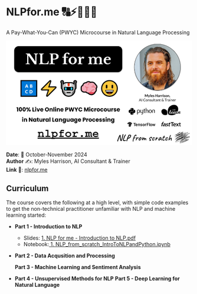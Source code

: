 # NLPfor.me 🔠⚡🤖🧠😃

A Pay-What-You-Can (PWYC) Microcourse in Natural Language Processing

<img src="assets/nlpforme_coverimage.png"/>

**Date**: 📅 October-November 2024  
**Author** ✍️: Myles Harrison, AI Consultant & Trainer  
**Link** 🔗: [nlpfor.me](https://nlpfor.me)

## Curriculum
The course covers the following at a high level, with simple code examples to get the non-technical practitioner unfamiliar with NLP and machine learning started:
- **Part 1 - Introduction to NLP**
  - Slides: <a href="slides/1. NLP for me - Introduction to NLP.pdf"> 1. NLP for me - Introduction to NLP.pdf </a> 
  - Notebook:<a href="notebooks/1. NLP_from_scratch_IntroToNLPandPython.ipynb"> 1. NLP_from_scratch_IntroToNLPandPython.ipynb </a>
- **Part 2 - Data Acqusition and Processing**
    
  **Part 3 - Machine Learning and Sentiment Analysis**
  
- **Part 4 - Unsupervised Methods for NLP**
  **Part 5 - Deep Learning for Natural Language**
